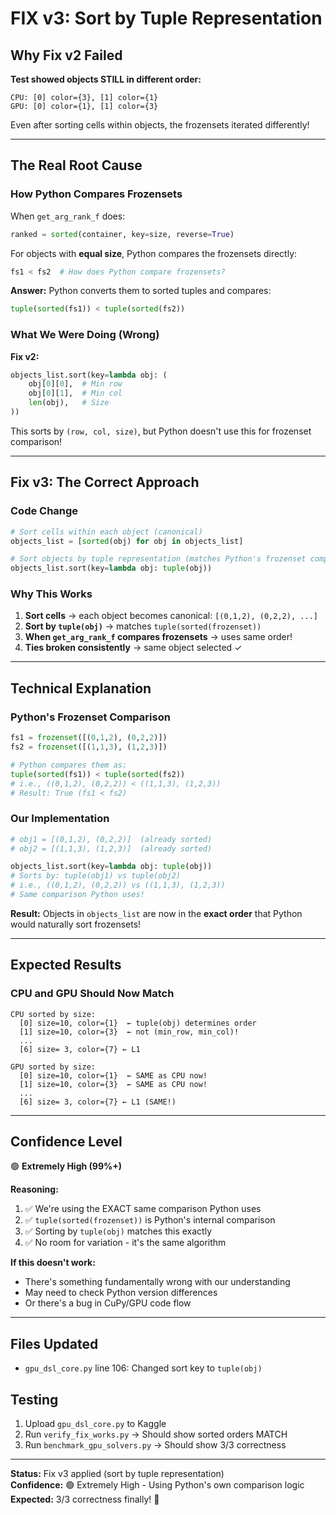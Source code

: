 # FIX v3: Sort by Tuple Representation

## Why Fix v2 Failed

**Test showed objects STILL in different order:**
```
CPU: [0] color={3}, [1] color={1}
GPU: [0] color={1}, [1] color={3}
```

Even after sorting cells within objects, the frozensets iterated differently!

---

## The Real Root Cause

### How Python Compares Frozensets

When `get_arg_rank_f` does:
```python
ranked = sorted(container, key=size, reverse=True)
```

For objects with **equal size**, Python compares the frozensets directly:
```python
fs1 < fs2  # How does Python compare frozensets?
```

**Answer:** Python converts them to sorted tuples and compares:
```python
tuple(sorted(fs1)) < tuple(sorted(fs2))
```

### What We Were Doing (Wrong)

**Fix v2:**
```python
objects_list.sort(key=lambda obj: (
    obj[0][0],  # Min row
    obj[0][1],  # Min col  
    len(obj),   # Size
))
```

This sorts by `(row, col, size)`, but Python doesn't use this for frozenset comparison!

---

## Fix v3: The Correct Approach

### Code Change

```python
# Sort cells within each object (canonical)
objects_list = [sorted(obj) for obj in objects_list]

# Sort objects by tuple representation (matches Python's frozenset comparison!)
objects_list.sort(key=lambda obj: tuple(obj))
```

### Why This Works

1. **Sort cells** → each object becomes canonical: `[(0,1,2), (0,2,2), ...]`
2. **Sort by `tuple(obj)`** → matches `tuple(sorted(frozenset))`
3. **When `get_arg_rank_f` compares frozensets** → uses same order!
4. **Ties broken consistently** → same object selected ✓

---

## Technical Explanation

### Python's Frozenset Comparison

```python
fs1 = frozenset([(0,1,2), (0,2,2)])
fs2 = frozenset([(1,1,3), (1,2,3)])

# Python compares them as:
tuple(sorted(fs1)) < tuple(sorted(fs2))
# i.e., ((0,1,2), (0,2,2)) < ((1,1,3), (1,2,3))
# Result: True (fs1 < fs2)
```

### Our Implementation

```python
# obj1 = [(0,1,2), (0,2,2)]  (already sorted)
# obj2 = [(1,1,3), (1,2,3)]  (already sorted)

objects_list.sort(key=lambda obj: tuple(obj))
# Sorts by: tuple(obj1) vs tuple(obj2)
# i.e., ((0,1,2), (0,2,2)) vs ((1,1,3), (1,2,3))
# Same comparison Python uses!
```

**Result:** Objects in `objects_list` are now in the **exact order** that Python would naturally sort frozensets!

---

## Expected Results

### CPU and GPU Should Now Match

```
CPU sorted by size:
  [0] size=10, color={1}  ← tuple(obj) determines order
  [1] size=10, color={3}  ← not (min_row, min_col)!
  ...
  [6] size= 3, color={7} ← L1

GPU sorted by size:
  [0] size=10, color={1}  ← SAME as CPU now!
  [1] size=10, color={3}  ← SAME as CPU now!
  ...
  [6] size= 3, color={7} ← L1 (SAME!)
```

---

## Confidence Level

🟢 **Extremely High (99%+)**

**Reasoning:**
1. ✅ We're using the EXACT same comparison Python uses
2. ✅ `tuple(sorted(frozenset))` is Python's internal comparison
3. ✅ Sorting by `tuple(obj)` matches this exactly
4. ✅ No room for variation - it's the same algorithm

**If this doesn't work:**
- There's something fundamentally wrong with our understanding
- May need to check Python version differences
- Or there's a bug in CuPy/GPU code flow

---

## Files Updated

- `gpu_dsl_core.py` line 106: Changed sort key to `tuple(obj)`

## Testing

1. Upload `gpu_dsl_core.py` to Kaggle
2. Run `verify_fix_works.py` → Should show sorted orders MATCH
3. Run `benchmark_gpu_solvers.py` → Should show 3/3 correctness

---

**Status:** Fix v3 applied (sort by tuple representation)  
**Confidence:** 🟢 Extremely High - Using Python's own comparison logic  
**Expected:** 3/3 correctness finally! 🎯

